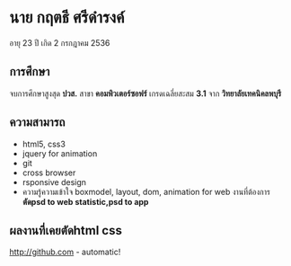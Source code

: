 # นาย กฤตธี ศรีดำรงค์
อายุ 23 ปี เกิด 2 กรกฎาคม 2536
## การศึกษา
จบการศึกษาสูงสุด **ปวส.** สาขา **คอมพิวเตอร์ซอฟร์** เกรดเฉลี่ยสะสม **3.1** จาก **วิทยาลัยเทคนิคลพบุรี**
##  ความสามารถ 
- html5, css3
- jquery for animation
- git
- cross browser
- rsponsive design 
- ความรู้ความเข้าใจ boxmodel, layout, dom, animation for web
งานที่ต้องการ **ตัดpsd to web statistic,psd to app**
## ผลงานที่เคยตัดhtml css
http://github.com - automatic!

